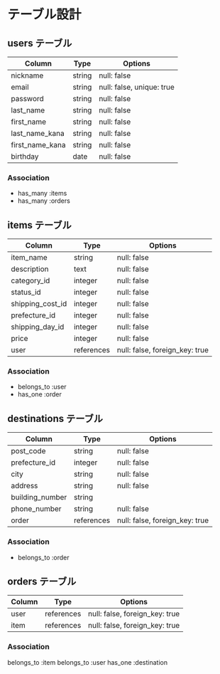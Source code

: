 # テーブル設計

## users テーブル

| Column          | Type        | Options                   |
| --------------- | ----------- | ------------------------- |
| nickname        | string      | null: false               |
| email           | string      | null: false, unique: true |
| password        | string      | null: false               |
| last_name       | string      | null: false               |
| first_name      | string      | null: false               |
| last_name_kana  | string      | null: false               |
| first_name_kana | string      | null: false               |
| birthday        | date        | null: false               |

### Association

- has_many :items
- has_many :orders

## items テーブル

| Column             | Type       | Options                        |
| ------------------ | ---------- | ------------------------------ |
| item_name          | string     | null: false                    |
| description        | text       | null: false                    |
| category_id        | integer    | null: false                    |
| status_id          | integer    | null: false                    |
| shipping_cost_id   | integer    | null: false                    |
| prefecture_id      | integer    | null: false                    |
| shipping_day_id    | integer    | null: false                    |
| price              | integer    | null: false                    |
| user               | references | null: false, foreign_key: true |

### Association

- belongs_to :user
- has_one :order

## destinations テーブル

| Column             | Type       | Options                        |
| ------------------ | ---------- | ------------------------------ |
| post_code          | string     | null: false                    |
| prefecture_id      | integer    | null: false
| city               | string     | null: false                    |
| address            | string     | null: false                    |
| building_number    | string     |                                |
| phone_number       | string     | null: false                    |
| order              | references | null: false, foreign_key: true |

### Association

- belongs_to :order

## orders テーブル

| Column | Type       | Options                        |
| ------ | ---------- | ------------------------------ |
| user   | references | null: false, foreign_key: true |
| item   | references | null: false, foreign_key: true |

### Association
belongs_to :item
belongs_to :user
has_one :destination
